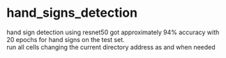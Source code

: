 # hand_signs_detection
hand sign detection using resnet50
got approximately 94% accuracy with 20 epochs for hand signs on the test set. <br/>
run all cells changing the current directory address as and when needed
